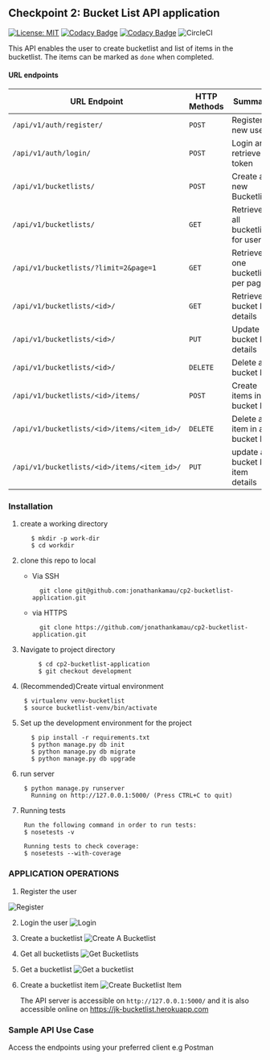 ## Checkpoint 2: Bucket List API application
[![License: MIT](https://img.shields.io/badge/License-MIT-yellow.svg)](https://opensource.org/licenses/MIT)
[![Codacy Badge](https://api.codacy.com/project/badge/Grade/e002026263b1406f842a68886b81577e)](https://www.codacy.com/app/jonathankamau/cp2-bucketlist-application?utm_source=github.com&amp;utm_medium=referral&amp;utm_content=jonathankamau/cp2-bucketlist-application&amp;utm_campaign=Badge_Grade)
[![Codacy Badge](https://api.codacy.com/project/badge/Coverage/e002026263b1406f842a68886b81577e)](https://www.codacy.com/app/jonathankamau/cp2-bucketlist-application?utm_source=github.com&amp;utm_medium=referral&amp;utm_content=jonathankamau/cp2-bucketlist-application&amp;utm_campaign=Badge_Grade)
![CircleCI](https://circleci.com/gh/jonathankamau/cp2-bucketlist-application/tree/development.svg?style=shield&circle-token=51bfa19ac63ea6e9c476ed22b04b5b44f8b5e069)


This API enables the user to create bucketlist and list of items in the bucketlist. The items can be marked as `done` when completed.

#### URL endpoints

| URL Endpoint | HTTP Methods | Summary |
| -------- | ------------- | --------- |
| `/api/v1/auth/register/` | `POST`  | Register a new user|
|  `/api/v1/auth/login/` | `POST` | Login and retrieve token|
| `/api/v1/bucketlists/` | `POST` | Create a new Bucketlist |
| `/api/v1/bucketlists/` | `GET` | Retrieve all bucketlists for user |
| `/api/v1/bucketlists/?limit=2&page=1` | `GET` | Retrieve one bucketlist per page |
| `/api/v1/bucketlists/<id>/` | `GET` |  Retrieve bucket list details |
| `/api/v1/bucketlists/<id>/` | `PUT` | Update bucket list details |
| `/api/v1/bucketlists/<id>/` | `DELETE` | Delete a bucket list |
| `/api/v1/bucketlists/<id>/items/` | `POST` |  Create items in a bucket list |
| `/api/v1/bucketlists/<id>/items/<item_id>/` | `DELETE`| Delete a item in a bucket list|
| `/api/v1/bucketlists/<id>/items/<item_id>/` | `PUT`| update a bucket list item details|

### Installation
1. create a working directory

	      $ mkdir -p work-dir
	      $ cd workdir


2. clone this repo to local
    - Via SSH

          	git clone git@github.com:jonathankamau/cp2-bucketlist-application.git

    - via HTTPS

          	git clone https://github.com/jonathankamau/cp2-bucketlist-application.git
          
3. Navigate to project directory
    
    
      		$ cd cp2-bucketlist-application
      		$ git checkout development
      
4. (Recommended)Create virtual environment 


      	$ virtualenv venv-bucketlist
      	$ source bucketlist-venv/bin/activate
          
5. Set up the development environment for the project 


          $ pip install -r requirements.txt
          $ python manage.py db init 
          $ python manage.py db migrate 
          $ python manage.py db upgrade

6. run server    

       	$ python manage.py runserver 
          Running on http://127.0.0.1:5000/ (Press CTRL+C to quit)

7. Running tests

        Run the following command in order to run tests:
        $ nosetests -v

        Running tests to check coverage:
        $ nosetests --with-coverage

### APPLICATION OPERATIONS

1. Register the user

![Register](https://cloud.githubusercontent.com/assets/26286275/26498848/1e0a7b66-4239-11e7-9e91-7515869032bc.png)

2. Login the user
![Login](https://cloud.githubusercontent.com/assets/26286275/26499067/e8cca36a-4239-11e7-80ab-b07277ee5733.png)

3. Create a bucketlist
![Create A Bucketlist](https://cloud.githubusercontent.com/assets/26286275/26499805/922dba78-423c-11e7-84eb-3cc8abfd3f1f.png)

4. Get all bucketlists
![Get Bucketlists](https://cloud.githubusercontent.com/assets/26286275/26499814/98ac6728-423c-11e7-860d-63fc5de57fbe.png)

5. Get a bucketlist
![Get a bucketlist](https://cloud.githubusercontent.com/assets/26286275/26500073/595eb674-423d-11e7-8468-6900a80af5d5.png)

6. Create a bucketlist item
![Create Bucketlist Item](https://cloud.githubusercontent.com/assets/26286275/26500441/a0e81fa2-423e-11e7-9ceb-08b9c2a61cf4.png)

    The API server is accessible on `http://127.0.0.1:5000/`
    and it is also accessible online on https://jk-bucketlist.herokuapp.com
    
### Sample API Use Case
Access the endpoints using your preferred client e.g Postman

		   

